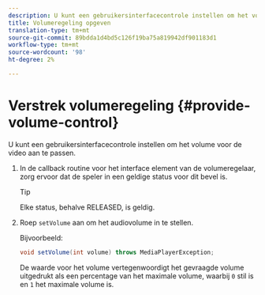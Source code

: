 ```yaml
---
description: U kunt een gebruikersinterfacecontrole instellen om het volume voor de video aan te passen.
title: Volumeregeling opgeven
translation-type: tm+mt
source-git-commit: 89bdda1d4bd5c126f19ba75a819942df901183d1
workflow-type: tm+mt
source-wordcount: '98'
ht-degree: 2%

---
```



# Verstrek volumeregeling {#provide-volume-control}

U kunt een gebruikersinterfacecontrole instellen om het volume voor de video aan te passen.

1. In de callback routine voor het interface element van de volumeregelaar, zorg ervoor dat de speler in een geldige status voor dit bevel is.

   >[!TIP]
   >
   >Elke status, behalve RELEASED, is geldig.

1. Roep `setVolume` aan om het audiovolume in te stellen.

   Bijvoorbeeld:

   ```java
   void setVolume(int volume) throws MediaPlayerException;
   ```

   De waarde voor het volume vertegenwoordigt het gevraagde volume uitgedrukt als een percentage van het maximale volume, waarbij `0` stil is en `1` het maximale volume is.